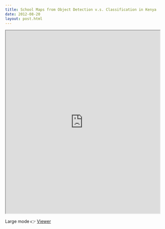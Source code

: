 ```yaml
---
title: School Maps from Object Detection v.s. Classification in Kenya
date: 2012-08-20
layout: post.html
---
```


<div class="mapParent">
    <iframe id="kenya_od_class"
        width="100%"
        height="600px"
        src="http://devseed.com/project-connect-visualizations/countries/kenya_od_class_map/">
    </iframe>
</div>

Large mode 👉 [Viewer](../../countries/kenya_od_class_map/)